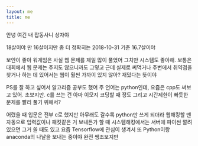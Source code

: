 ```yaml
---
layout: me
title: me
---
```


안녕 
여긴 내 잡동사니 상자야

18살이야 만 16살이지만
좀 더 정확히는  2018-10-31 기준 16.7살이야

보안이 좋아
워게임은 사실 웹 문제를 제일 많이 풀었어
그치만 시스템도 좋아해. 보통은 대회에서 웹 문제는 주지도 않으니까도 그렇고
근데 실제로 써먹거나 주변에서 취약점을 찾거나 하는 데 있어서는 웹이 훨씬 가까이 있지 않아?
재밌다는 뜻이야

PS를 잘 하고 싶어서 알고리즘 공부도 했어
주 언어는 python인데, 요즘은 cpp도 써보고 있어. 초보지만.
c를 쓰는 건 아마 이모지 코딩할 때 정도
그리고 시간제한이 빠듯한 문제를 빨리 풀기 위해서?

어렸을 때 입문은 전부 c로 했지만 아무래도 갈수록 python만 쓰게 되더라
웹해킹할 땐 자동으로 입력값이나 패킷같은 거 보내든가 할 때
시스템해킹에서는 서버에 파이썬 깔려있으면 그거 쓸 때도 있고
요즘 Tensorflow에 관심이 생겨서 또 Python이랑 anaconda의 나날을 보내는 중이야
완전 쌩초보지만
